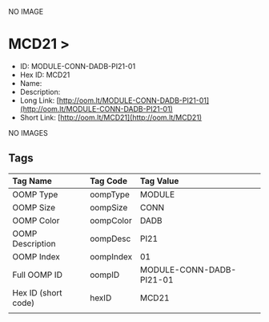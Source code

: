 


  
NO IMAGE  
# MCD21 > 

- ID: MODULE-CONN-DADB-PI21-01
- Hex ID: MCD21
- Name: 
- Description: 
- Long Link: [http://oom.lt/MODULE-CONN-DADB-PI21-01](http://oom.lt/MODULE-CONN-DADB-PI21-01)
- Short Link: [http://oom.lt/MCD21](http://oom.lt/MCD21)
  
NO IMAGES  
## Tags
  

|Tag Name|Tag Code|Tag Value|
| :--- | :--- | :--- |
|OOMP Type|oompType|MODULE|
|OOMP Size|oompSize|CONN|
|OOMP Color|oompColor|DADB|
|OOMP Description|oompDesc|PI21|
|OOMP Index|oompIndex|01|
|Full OOMP ID|oompID|MODULE-CONN-DADB-PI21-01|
|Hex ID (short code)|hexID|MCD21|
||||
